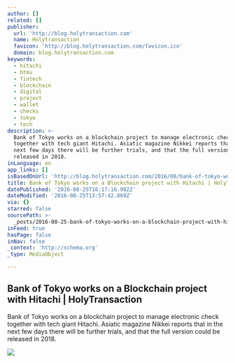 ```yaml
---
author: []
related: []
publisher:
  url: 'http://blog.holytransaction.com'
  name: Holytransaction
  favicon: 'http://blog.holytransaction.com/favicon.ico'
  domain: blog.holytransaction.com
keywords:
  - hitachi
  - btmu
  - fintech
  - blockchain
  - digital
  - project
  - wallet
  - checks
  - tokyo
  - tech
description: >-
  Bank of Tokyo works on a blockchain project to manage electronic check
  together with tech giant Hitachi. Asiatic magazine Nikkei reports that in the
  next few days there will be further trials, and that the full version could be
  released in 2018.
inLanguage: en
app_links: []
isBasedOnUrl: 'http://blog.holytransaction.com/2016/08/bank-of-tokyo-works-on-blockchain.html'
title: Bank of Tokyo works on a Blockchain project with Hitachi | HolyTransaction
datePublished: '2016-08-25T16:17:16.982Z'
dateModified: '2016-08-25T13:57:42.869Z'
via: {}
starred: false
sourcePath: >-
  _posts/2016-08-25-bank-of-tokyo-works-on-a-blockchain-project-with-hitachi-or-h.md
inFeed: true
hasPage: false
inNav: false
_context: 'http://schema.org'
_type: MediaObject

---
```

<article style=""><h1>Bank of Tokyo works on a Blockchain project with Hitachi | HolyTransaction</h1><p>Bank of Tokyo works on a blockchain project to manage electronic check together with tech giant Hitachi. Asiatic magazine Nikkei reports that in the next few days there will be further trials, and that the full version could be released in 2018.</p><img src="https://4.bp.blogspot.com/-_7C2TgPHw74/V77hGqUmJBI/AAAAAAAAAt8/XBxEY-hcuNoQhj0iz04uzeFiBYxyf5uSwCLcB/w1200-h630-p-nu/600eb6612b31632f6c618c9c012d873d_XL.jpg" /></article>